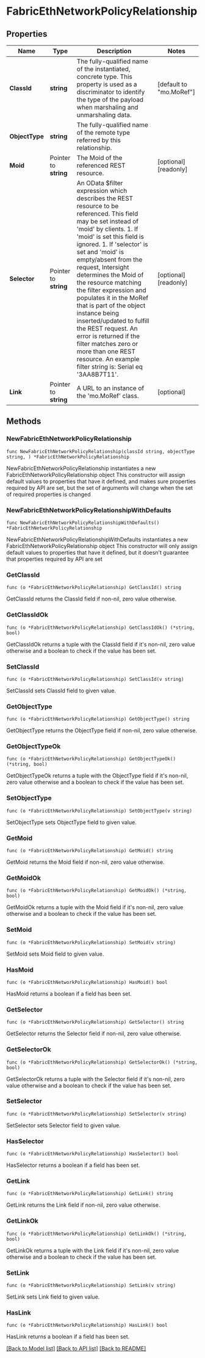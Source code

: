 # FabricEthNetworkPolicyRelationship

## Properties

Name | Type | Description | Notes
------------ | ------------- | ------------- | -------------
**ClassId** | **string** | The fully-qualified name of the instantiated, concrete type. This property is used as a discriminator to identify the type of the payload when marshaling and unmarshaling data. | [default to "mo.MoRef"]
**ObjectType** | **string** | The fully-qualified name of the remote type referred by this relationship. | 
**Moid** | Pointer to **string** | The Moid of the referenced REST resource. | [optional] [readonly] 
**Selector** | Pointer to **string** | An OData $filter expression which describes the REST resource to be referenced. This field may be set instead of &#39;moid&#39; by clients. 1. If &#39;moid&#39; is set this field is ignored. 1. If &#39;selector&#39; is set and &#39;moid&#39; is empty/absent from the request, Intersight determines the Moid of the resource matching the filter expression and populates it in the MoRef that is part of the object instance being inserted/updated to fulfill the REST request. An error is returned if the filter matches zero or more than one REST resource. An example filter string is: Serial eq &#39;3AA8B7T11&#39;. | [optional] [readonly] 
**Link** | Pointer to **string** | A URL to an instance of the &#39;mo.MoRef&#39; class. | [optional] 

## Methods

### NewFabricEthNetworkPolicyRelationship

`func NewFabricEthNetworkPolicyRelationship(classId string, objectType string, ) *FabricEthNetworkPolicyRelationship`

NewFabricEthNetworkPolicyRelationship instantiates a new FabricEthNetworkPolicyRelationship object
This constructor will assign default values to properties that have it defined,
and makes sure properties required by API are set, but the set of arguments
will change when the set of required properties is changed

### NewFabricEthNetworkPolicyRelationshipWithDefaults

`func NewFabricEthNetworkPolicyRelationshipWithDefaults() *FabricEthNetworkPolicyRelationship`

NewFabricEthNetworkPolicyRelationshipWithDefaults instantiates a new FabricEthNetworkPolicyRelationship object
This constructor will only assign default values to properties that have it defined,
but it doesn't guarantee that properties required by API are set

### GetClassId

`func (o *FabricEthNetworkPolicyRelationship) GetClassId() string`

GetClassId returns the ClassId field if non-nil, zero value otherwise.

### GetClassIdOk

`func (o *FabricEthNetworkPolicyRelationship) GetClassIdOk() (*string, bool)`

GetClassIdOk returns a tuple with the ClassId field if it's non-nil, zero value otherwise
and a boolean to check if the value has been set.

### SetClassId

`func (o *FabricEthNetworkPolicyRelationship) SetClassId(v string)`

SetClassId sets ClassId field to given value.


### GetObjectType

`func (o *FabricEthNetworkPolicyRelationship) GetObjectType() string`

GetObjectType returns the ObjectType field if non-nil, zero value otherwise.

### GetObjectTypeOk

`func (o *FabricEthNetworkPolicyRelationship) GetObjectTypeOk() (*string, bool)`

GetObjectTypeOk returns a tuple with the ObjectType field if it's non-nil, zero value otherwise
and a boolean to check if the value has been set.

### SetObjectType

`func (o *FabricEthNetworkPolicyRelationship) SetObjectType(v string)`

SetObjectType sets ObjectType field to given value.


### GetMoid

`func (o *FabricEthNetworkPolicyRelationship) GetMoid() string`

GetMoid returns the Moid field if non-nil, zero value otherwise.

### GetMoidOk

`func (o *FabricEthNetworkPolicyRelationship) GetMoidOk() (*string, bool)`

GetMoidOk returns a tuple with the Moid field if it's non-nil, zero value otherwise
and a boolean to check if the value has been set.

### SetMoid

`func (o *FabricEthNetworkPolicyRelationship) SetMoid(v string)`

SetMoid sets Moid field to given value.

### HasMoid

`func (o *FabricEthNetworkPolicyRelationship) HasMoid() bool`

HasMoid returns a boolean if a field has been set.

### GetSelector

`func (o *FabricEthNetworkPolicyRelationship) GetSelector() string`

GetSelector returns the Selector field if non-nil, zero value otherwise.

### GetSelectorOk

`func (o *FabricEthNetworkPolicyRelationship) GetSelectorOk() (*string, bool)`

GetSelectorOk returns a tuple with the Selector field if it's non-nil, zero value otherwise
and a boolean to check if the value has been set.

### SetSelector

`func (o *FabricEthNetworkPolicyRelationship) SetSelector(v string)`

SetSelector sets Selector field to given value.

### HasSelector

`func (o *FabricEthNetworkPolicyRelationship) HasSelector() bool`

HasSelector returns a boolean if a field has been set.

### GetLink

`func (o *FabricEthNetworkPolicyRelationship) GetLink() string`

GetLink returns the Link field if non-nil, zero value otherwise.

### GetLinkOk

`func (o *FabricEthNetworkPolicyRelationship) GetLinkOk() (*string, bool)`

GetLinkOk returns a tuple with the Link field if it's non-nil, zero value otherwise
and a boolean to check if the value has been set.

### SetLink

`func (o *FabricEthNetworkPolicyRelationship) SetLink(v string)`

SetLink sets Link field to given value.

### HasLink

`func (o *FabricEthNetworkPolicyRelationship) HasLink() bool`

HasLink returns a boolean if a field has been set.


[[Back to Model list]](../README.md#documentation-for-models) [[Back to API list]](../README.md#documentation-for-api-endpoints) [[Back to README]](../README.md)


